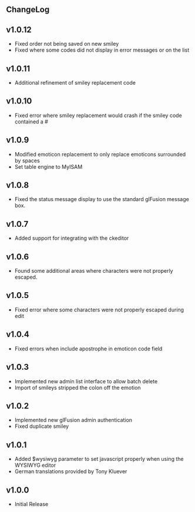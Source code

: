 ChangeLog
---------
## v1.0.12
  - Fixed order not being saved on new smiley
  - Fixed where some codes did not display in error messages or on the list

## v1.0.11
  - Additional refinement of smiley replacement code

## v1.0.10
  - Fixed error where smiley replacement would crash if the smiley code contained a #

## v1.0.9
  - Modified emoticon replacement to only replace emoticons surrounded by spaces
  - Set table engine to MyISAM

## v1.0.8
  - Fixed the status message display to use the standard glFusion message box.

## v1.0.7
  - Added support for integrating with the ckeditor

## v1.0.6
  - Found some additional areas where characters were not properly escaped.

## v1.0.5
  - Fixed error where some characters were not properly escaped during edit

## v1.0.4
  - Fixed errors when include apostrophe in emoticon code field

## v1.0.3
  - Implemented new admin list interface to allow batch delete
  - Import of smileys stripped the colon off the emotion

## v1.0.2
  - Implemented new glFusion admin authentication
  - Fixed duplicate smiley

## v1.0.1
  - Added $wysiwyg parameter to set javascript properly when using the WYSIWYG editor
  - German translations provided by Tony Kluever

## v1.0.0
  - Initial Release